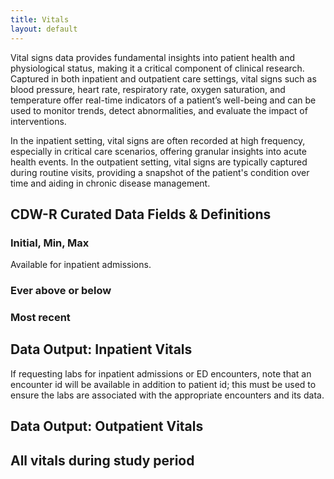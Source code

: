 ```yaml
---
title: Vitals
layout: default
---
```


Vital signs data provides fundamental insights into patient health and physiological status, making it a critical component of clinical research. Captured in both inpatient and outpatient care settings, vital signs such as blood pressure, heart rate, respiratory rate, oxygen saturation, and temperature offer real-time indicators of a patient’s well-being and can be used to monitor trends, detect abnormalities, and evaluate the impact of interventions.

In the inpatient setting, vital signs are often recorded at high frequency, especially in critical care scenarios, offering granular insights into acute health events. In the outpatient setting, vital signs are typically captured during routine visits, providing a snapshot of the patient's condition over time and aiding in chronic disease management.


## CDW-R Curated Data Fields & Definitions

### Initial, Min, Max
Available for inpatient admissions. 

### Ever above or below

### Most recent

## Data Output: Inpatient Vitals
If requesting labs for inpatient admissions or ED encounters, note that an encounter id will be available in addition to patient id; this must be used to ensure the labs are associated with the appropriate encounters and its data. 

## Data Output: Outpatient Vitals

## All vitals during study period
